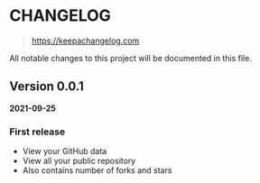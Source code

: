 # CHANGELOG
> https://keepachangelog.com

All notable changes to this project will be documented in this file.

## Version 0.0.1
**2021-09-25**

### First release

- View your GitHub data
- View all your public repository
- Also contains number of forks and stars
